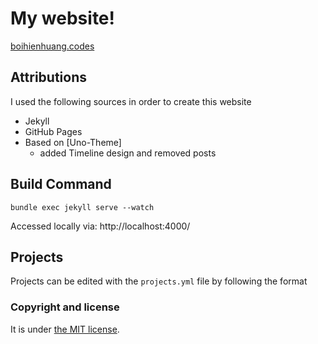 # My website!
[boihienhuang.codes](https://boihienhuang.codes)

## Attributions

I used the following sources in order to create this website

* Jekyll
* GitHub Pages
* Based on [Uno-Theme]
  * added Timeline design and removed posts

## Build Command
`bundle exec jekyll serve --watch`

Accessed locally via: http://localhost:4000/

## Projects
Projects can be edited with the `projects.yml` file by following the format

### Copyright and license
It is under [the MIT license](/LICENSE).

